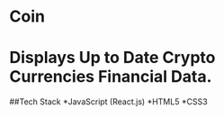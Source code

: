# Coin
# Displays Up to Date Crypto Currencies Financial Data.

##Tech Stack
    *JavaScript (React.js)
    *HTML5
    *CSS3